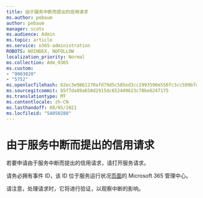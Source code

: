 ```yaml
---
title: 由于服务中断而提出的信用请求
ms.author: pebaum
author: pebaum
manager: scotv
ms.audience: Admin
ms.topic: article
ms.service: o365-administration
ROBOTS: NOINDEX, NOFOLLOW
localization_priority: Normal
ms.collection: Adm_O365
ms.custom:
- "9003020"
- "5752"
ms.openlocfilehash: 62ec3e9861270afd79d5c585ed3cc2993590e556fc3cc509bfda3e5d28850f0c
ms.sourcegitcommit: b5f7da89a650d2915dc652449623c78be6247175
ms.translationtype: MT
ms.contentlocale: zh-CN
ms.lasthandoff: 08/05/2021
ms.locfileid: "54050288"
---
```

# <a name="credit-request-due-to-a-service-outage"></a>由于服务中断而提出的信用请求

若要申请由于服务中断而提出的信用请求，请打开服务请求。

请务必拥有事件 ID，该 ID 位于服务运行状况[页面](https://docs.microsoft.com/office365/enterprise/view-service-health)的 Microsoft 365 管理中心。

请注意，处理请求时，它将进行验证，以观察中断的影响。
